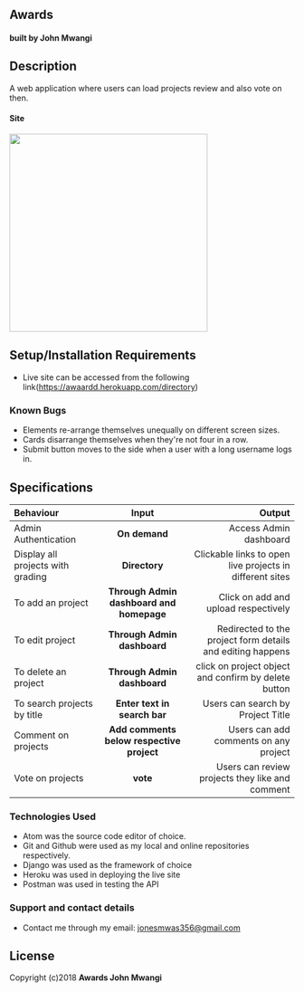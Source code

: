 ## Awards

#### built by **John Mwangi**


## Description
A web application  where users can load projects review and also vote on then.


#### **Site**

<img src = "static/img piic.png" height="350">

## Setup/Installation Requirements

* Live site can be accessed from the following link(https://awaardd.herokuapp.com/directory)


### Known Bugs

* Elements re-arrange themselves unequally on different screen sizes.
* Cards disarrange themselves when they're not four in a row.
* Submit button moves to the side when a user with a long username logs in.

## Specifications
| Behaviour | Input | Output |
| :---------------- | :---------------: | ------------------: |
| Admin Authentication | **On demand** | Access Admin dashboard |
| Display all projects with grading | **Directory** | Clickable links to open live projects in different sites |
| To add an project  | **Through Admin dashboard and homepage** | Click on add and upload respectively|
| To edit project  | **Through Admin dashboard** | Redirected to the  project form details and editing happens|
| To delete an project  | **Through Admin dashboard** | click on project object and confirm by delete button|
| To search projects by title | **Enter text in search bar** | Users can search by Project Title|
| Comment on projects | **Add comments below respective project** | Users can add comments on any project|
| Vote on projects | **vote** | Users can review projects they like and comment|



### Technologies Used

* Atom was the source code editor of choice.
* Git and Github were used as my local and online repositories respectively.
* Django was used as the framework of choice
* Heroku was used in deploying the live site
* Postman was used in testing the API

### Support and contact details

* Contact me through my email: jonesmwas356@gmail.com


## License
Copyright (c)2018 **Awards John Mwangi**
